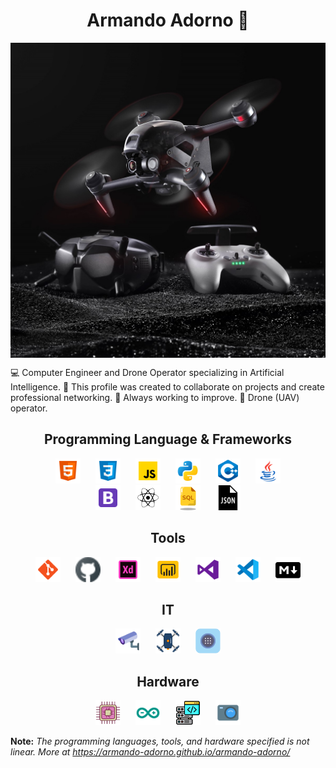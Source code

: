 <h1 align = "center">Armando Adorno 📖</h1>

<div align = "center">

<img src = "media/fpv-drone.png" alt = "engineer_armando" align = "center">

</div>

<p align = "center">

💻 Computer Engineer and Drone Operator specializing in Artificial Intelligence.
👋 This profile was created to collaborate on projects and create professional networking.
💼 Always working to improve.
🚁 Drone (UAV) operator.

</p>

<h2 align = "center">Programming Language & Frameworks</h2>

<p align ="center">

  <img src = "media/html.png" height = 40 hspace = 10>
  <img src = "media/css.png" height=40 hspace=10> 
  <img src = "media/javascript.png" height = 40 hspace = 10>
  <img src = "media/python.png" height = 40 hspace = 10>
  <img src = "media/c++.png" height = 40 hspace = 10>
  <img src = "media/java.png" height = 40 hspace = 10><br>
  <img src = "media/bootstrap.png" height = 40 hspace = 10>
  <img src = "media/react.png" height = 40 hspace = 10>
  <img src = "media/sql.png" height = 40 hspace = 10>
  <img src = "media/json-black.png" height = 40 hspace = 10>
  
</p>

<h2 align = "center" border = "">Tools</h2>

<p align ="center">

  <img src = "media/git.png" height = 40 hspace = 10>
  <img src = "media/github.png" height = 40 hspace = 10>
  <img src = "media/adobe-xd.png" height = 40 hspace = 10>
  <img src = "media/power-bi.png" height = 40 hspace = 10>
  <img src = "media/visual-studio.png" height=40 hspace=10>
  <img src="media/visual-studio-code.png" height=40 hspace=10>
  <img src = "media/markdown.png" height = 40 hspace = 10>

</p>

<h2 align = "center">IT</h2>

<p align ="center">

  <img src = "media/cctv.png" height = 40 hspace = 10>
  <img src = "media/drone.png" height = 40 hspace = 10>
  <img src = "media/pin.png" height = 40 hspace = 10>
  
</p>

<h2 align = "center">Hardware</h2>

<p align ="center">

  <img src = "media/microprocessor.png" height = 40 hspace = 10>
  <img src = "media/arduino.png" height = 40 hspace = 10>
  <img src = "media/server.png" height = 40 hspace = 10>
  <img src = "media/camera.png" height = 40 hspace = 10>
  
</p>

<p align = "center">

<strong>Note:</strong> 
<em>The programming languages, tools, and hardware specified is not linear. More at 
<a align = "center">https://armando-adorno.github.io/armando-adorno/</a>
</em>

</p>